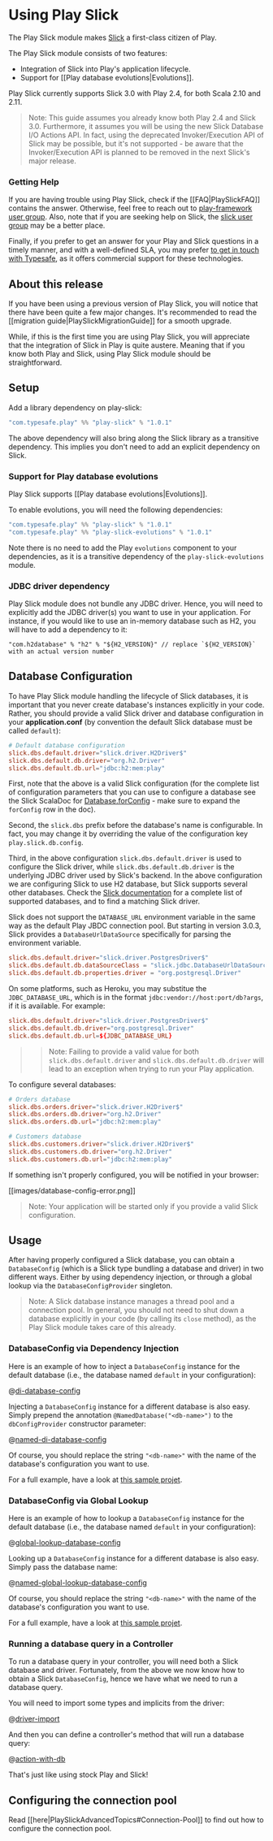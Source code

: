 # Using Play Slick

The Play Slick module makes [Slick](http://slick.typesafe.com/) a first-class citizen of Play.

The Play Slick module consists of two features:

  - Integration of Slick into Play's application lifecycle.
  - Support for [[Play database evolutions|Evolutions]].

Play Slick currently supports Slick 3.0 with Play 2.4, for both Scala 2.10 and 2.11.

> Note: This guide assumes you already know both Play 2.4 and Slick 3.0. Furthermore, it assumes you will be using the new Slick Database I/O Actions API. In fact, using the deprecated Invoker/Execution API of Slick may be possible, but it's not supported - be aware that the Invoker/Execution API is planned to be removed in the next Slick's major release.

### Getting Help

If you are having trouble using Play Slick, check if the [[FAQ|PlaySlickFAQ]] contains the answer. Otherwise, feel free to reach out to [play-framework user group]. Also, note that if you are seeking help on Slick, the [slick user group] may be a better place.

Finally, if you prefer to get an answer for your Play and Slick questions in a timely manner, and with a well-defined SLA, you may prefer [to get in touch with Typesafe](http://www.typesafe.com/subscription), as it offers commercial support for these technologies.

[play-framework user group]: https://groups.google.com/forum/#!forum/play-framework
[slick user group]: https://groups.google.com/forum/#!forum/scalaquery

## About this release

If you have been using a previous version of Play Slick, you will notice that there have been quite a few major changes. It's recommended to read the [[migration guide|PlaySlickMigrationGuide]] for a smooth upgrade.

While, if this is the first time you are using Play Slick, you will appreciate that the integration of Slick in Play is quite austere. Meaning that if you know both Play and Slick, using Play Slick module should be straightforward.

## Setup

Add a library dependency on play-slick:

```scala
"com.typesafe.play" %% "play-slick" % "1.0.1"
```

The above dependency will also bring along the Slick library as a transitive dependency. This implies you don't need to add an explicit dependency on Slick.

### Support for Play database evolutions

Play Slick supports [[Play database evolutions|Evolutions]].

To enable evolutions, you will need the following dependencies:

```scala
"com.typesafe.play" %% "play-slick" % "1.0.1"
"com.typesafe.play" %% "play-slick-evolutions" % "1.0.1"
```

Note there is no need to add the Play `evolutions` component to your dependencies, as it is a transitive dependency of the `play-slick-evolutions` module.

### JDBC driver dependency

Play Slick module does not bundle any JDBC driver. Hence, you will need to explicitly add the JDBC driver(s) you want to use in your application. For instance, if you would like to use an in-memory database such as H2, you will have to add a dependency to it:

```
"com.h2database" % "h2" % "${H2_VERSION}" // replace `${H2_VERSION}` with an actual version number
```

## Database Configuration

To have Play Slick module handling the lifecycle of Slick databases, it is important that you never create database's instances explicitly in your code. Rather, you should provide a valid Slick driver and database configuration in your **application.conf** (by convention the default Slick database must be called `default`):

```conf
# Default database configuration
slick.dbs.default.driver="slick.driver.H2Driver$"
slick.dbs.default.db.driver="org.h2.Driver"
slick.dbs.default.db.url="jdbc:h2:mem:play"
```

First, note that the above is a valid Slick configuration (for the complete list of configuration parameters that you can use to configure a database see the Slick ScalaDoc for [Database.forConfig] - make sure to expand the `forConfig` row in the doc).

Second, the `slick.dbs` prefix before the database's name is configurable. In fact, you may change it by overriding the value of the configuration key `play.slick.db.config`.

Third, in the above configuration `slick.dbs.default.driver` is used to configure the Slick driver, while `slick.dbs.default.db.driver` is the underlying JDBC driver used by Slick's backend. In the above configuration we are configuring Slick to use H2 database, but Slick supports several other databases. Check the [Slick documentation] for a complete list of supported databases, and to find a matching Slick driver.

Slick does not support the `DATABASE_URL` environment variable in the same way as the default Play JBDC connection pool. But starting in version 3.0.3, Slick provides a `DatabaseUrlDataSource` specifically for parsing the environment variable.

```conf
slick.dbs.default.driver="slick.driver.PostgresDriver$"
slick.dbs.default.db.dataSourceClass = "slick.jdbc.DatabaseUrlDataSource"
slick.dbs.default.db.properties.driver = "org.postgresql.Driver"
```

On some platforms, such as Heroku, you may substitue the `JDBC_DATABASE_URL`, which is in the format `jdbc:vendor://host:port/db?args`, if it is available. For example:

```conf
slick.dbs.default.driver="slick.driver.PostgresDriver$"
slick.dbs.default.db.driver="org.postgresql.Driver"
slick.dbs.default.db.url=${JDBC_DATABASE_URL}
```

>> Note: Failing to provide a valid value for both `slick.dbs.default.driver` and `slick.dbs.default.db.driver` will lead to an exception when trying to run your Play application.

[Slick documentation]: http://slick.typesafe.com/docs
[Database.forConfig]: http://slick.typesafe.com/doc/3.0.0/api/index.html#slick.jdbc.JdbcBackend$DatabaseFactoryDef@forConfig(String,Config,Driver):Database

To configure several databases:

```conf
# Orders database
slick.dbs.orders.driver="slick.driver.H2Driver$"
slick.dbs.orders.db.driver="org.h2.Driver"
slick.dbs.orders.db.url="jdbc:h2:mem:play"

# Customers database
slick.dbs.customers.driver="slick.driver.H2Driver$"
slick.dbs.customers.db.driver="org.h2.Driver"
slick.dbs.customers.db.url="jdbc:h2:mem:play"
```

If something isn't properly configured, you will be notified in your browser:

[[images/database-config-error.png]]

> Note: Your application will be started only if you provide a valid Slick configuration.

## Usage

After having properly configured a Slick database, you can obtain a `DatabaseConfig` (which is a Slick type bundling a database and driver) in two different ways. Either by using dependency injection, or through a global lookup via the `DatabaseConfigProvider` singleton.

> Note: A Slick database instance manages a thread pool and a connection pool. In general, you should not need to shut down a database explicitly in your code (by calling its `close` method), as the Play Slick module takes care of this already.

### DatabaseConfig via Dependency Injection

Here is an example of how to inject a `DatabaseConfig` instance for the default database (i.e., the database named `default` in your configuration):

@[di-database-config](code/DI.scala)

Injecting a `DatabaseConfig` instance for a different database is also easy. Simply prepend the annotation `@NamedDatabase("<db-name>")` to the `dbConfigProvider` constructor parameter:

@[named-di-database-config](code/DI.scala)

Of course, you should replace the string `"<db-name>"` with the name of the database's configuration you want to use.

For a full example, have a look at [this sample projet](https://github.com/playframework/play-slick/tree/master/samples/di).

### DatabaseConfig via Global Lookup

Here is an example of how to lookup a `DatabaseConfig` instance for the default database (i.e., the database named `default` in your configuration):

@[global-lookup-database-config](code/GlobalLookup.scala)

Looking up a `DatabaseConfig` instance for a different database is also easy. Simply pass the database name:

@[named-global-lookup-database-config](code/GlobalLookup.scala)

Of course, you should replace the string `"<db-name>"` with the name of the database's configuration you want to use.

For a full example, have a look at [this sample projet](https://github.com/playframework/play-slick/tree/master/samples/basic).

### Running a database query in a Controller

To run a database query in your controller, you will need both a Slick database and driver. Fortunately, from the above we now know how to obtain a Slick `DatabaseConfig`, hence we have what we need to run a database query.

You will need to import some types and implicits from the driver:

@[driver-import](code/GlobalLookup.scala)

And then you can define a controller's method that will run a database query:

@[action-with-db](code/GlobalLookup.scala)

That's just like using stock Play and Slick!

## Configuring the connection pool

Read [[here|PlaySlickAdvancedTopics#Connection-Pool]] to find out how to configure the connection pool.
